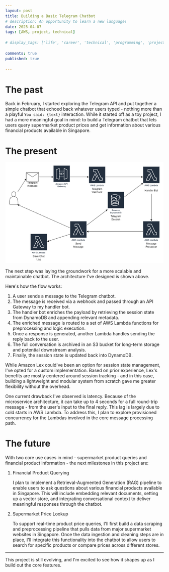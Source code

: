 ```yaml
---
layout: post
title: Building a Basic Telegram Chatbot
# description: An opportunity to learn a new language!
date: 2025-04-07
tags: [AWS, project, technical]

# display_tags: ['life', 'career', 'technical', 'programming', 'project', 'AWS', 'growth']

comments: true
published: true

---
```


# The past
Back in February, I started exploring the Telegram API and put together a simple chatbot that echoed back whatever users typed - nothing more than a playful `You said: {text}` interaction. While it started off as a toy project, I had a more meaningful goal in mind: to build a Telegram chatbot that lets users query supermarket product prices and get information about various financial products available in Singapore.

# The present
![chatbot_architecture](https://github.com/brandonyongys/brandonyongys.github.io/blob/master/assets/img/2025-imgs/overall_architecture.png?raw=true)

The next step was laying the groundwork for a more scalable and maintainable chatbot. The architecture I've designed is shown above.

Here's how the flow works:
1. A user sends a message to the Telegram chatbot.
1. The message is received via a webhook and passed through an API Gateway to my handler bot.
1. The handler bot enriches the payload by retrieving the session state from DynamoDB and appending relevant metadata.
1. The enriched message is routed to a set of AWS Lambda functions for preprocessing and logic execution.
1. Once a response is generated, another Lambda handles sending the reply back to the user.
1. The full conversation is archived in an S3 bucket for long-term storage and potential downstream analysis.
1. Finally, the session state is updated back into DynamoDB.

While Amazon Lex could've been an option for session state management, I've opted for a custom implementation. Based on prior experience, Lex's benefits are mostly centered around session tracking - and in this case, building a lightweight and modular system from scratch gave me greater flexibility without the overhead.

One current drawback I've observed is latency. Because of the microservice architecture, it can take up to 4 seconds for a full round-trip message - from the user's input to the final reply. This lag is largely due to cold starts in AWS Lambda. To address this, I plan to explore provisioned concurrency for the Lambdas involved in the core message processing path.

# The future
With two core use cases in mind - supermarket product queries and financial product information - the next milestones in this project are:

1. Financial Product Querying

    I plan to implement a Retrieval-Augmented Generation (RAG) pipeline to enable users to ask questions about various financial products available in Singapore. This will include embedding relevant documents, setting up a vector store, and integrating conversational context to deliver meaningful responses through the chatbot.

1. Supermarket Price Lookup

    To support real-time product price queries, I'll first build a data scraping and preprocessing pipeline that pulls data from major supermarket websites in Singapore. Once the data ingestion and cleaning steps are in place, I'll integrate this functionality into the chatbot to allow users to search for specific products or compare prices across different stores.

<hr>

This project is still evolving, and I'm excited to see how it shapes up as I build out the core features. 
